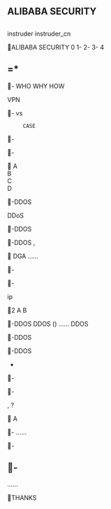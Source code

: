 ALIBABA SECURITY
 --


 -          
  instruder instruder_cn

ALIBABA SECURITY
0 1- 2- 3- 4



    





 =*
 -
 



-
WHO WHY HOW







 



VPN

 

 

 



 



  







 

 

 

 


 

 

 

 



 




 

 

 

 

 

 
 



 

 

  



 

 

 


 

 



 

 

 

 



- vs 
 
         CASE
 
     

-

-
   
   


 A  
 B  
 C    
 D  

-DDOS


DDoS



-DDOS

-DDOS
   ,  
    


  DGA  ......

-

-
   
  ip

2
 A 
 B

-DDOS
 DDOS      ()  ......
 DDOS
 

-DDOS

-DDOS
   
   -  


 

-

-
    
 , ?


 A 

-
         ......

-

-
 - 
   
 
 
 


   
 
   ......


 
  
 

THANKS

